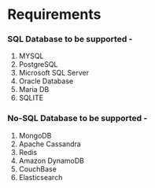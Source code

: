 # Requirements

### SQL Database to be supported -

1. MYSQL
2. PostgreSQL
3. Microsoft SQL Server
4. Oracle Database
5. Maria DB
6. SQLITE

### No-SQL Database to be supported -

1. MongoDB
2. Apache Cassandra
3. Redis
4. Amazon DynamoDB
5. CouchBase
6. Elasticsearch
